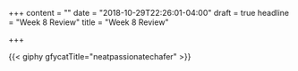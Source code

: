 +++
content = ""
date = "2018-10-29T22:26:01-04:00"
draft = true
headline = "Week 8 Review"
title = "Week 8 Review"

+++

{{< giphy gfycatTitle="neatpassionatechafer" >}}